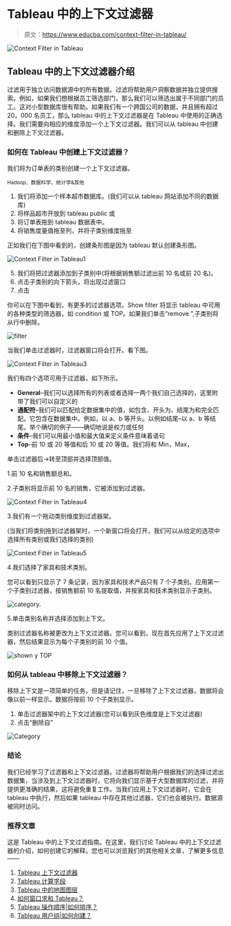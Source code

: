 # Tableau 中的上下文过滤器

> 原文：<https://www.educba.com/context-filter-in-tableau/>

![Context Filter in Tableau](img/d4ed1510e80ae27cc6d1d20089adcc0f.png)



## Tableau 中的上下文过滤器介绍

过滤用于独立访问数据源中的所有数据。过滤将帮助用户洞察数据并独立提供搜索。例如，如果我们想根据员工筛选部门，那么我们可以筛选出属于不同部门的员工。这对小型数据库很有帮助。如果我们有一个跨国公司的数据，并且拥有超过 20，000 名员工，那么 tableau 中的上下文过滤器是在 Tableau 中使用的正确选择。我们需要向相应的维度添加一个上下文过滤器。我们可以从 tableau 中创建和删除上下文过滤器。

### 如何在 Tableau 中创建上下文过滤器？

我们将为订单表的类别创建一个上下文过滤器。

<small>Hadoop、数据科学、统计学&其他</small>

1.  我们将添加一个样本超市数据库。(我们可以从 tableau 网站添加不同的数据库)
2.  将样品超市开放到 tableau public 或
3.  将订单表拖到 tableau 数据表中。
4.  将销售度量值拖至列，并将子类别维度拖至

正如我们在下图中看到的，创建条形图是因为 tableau 默认创建条形图。

![Context Filter in Tableau1](img/a18da372e508eecd1cb45a255288aba6.png)



5.  我们将把过滤器添加到子类别中(将根据销售额过滤出前 10 名或前 20 名)。
6.  点击子类别的向下箭头，将出现过滤窗口
7.  点击

你可以在下图中看到，有更多的过滤器选项。Show filter 将显示 tableau 中可用的各种类型的筛选器，如 condition 或 TOP。如果我们单击“remove ”,子类别将从行中删除。

![filter](img/3fa00847667fd6036486353c39b45aa2.png)



当我们单击过滤器时，过滤器窗口将会打开。看下图。

![Context Filter in Tableau3](img/967cfb2743e89dceb264bb43c9d987b2.png)



我们有四个选项可用于过滤器，如下所示。

*   **General**–我们可以选择所有的列表或者选择一两个我们自己选择的，这里附带了我们可以自定义的
*   **通配符**–我们可以匹配给定数据集中的值，如包含、开头为、结尾为和完全匹配。它包含在数据集中。例如，以 a、b 等开头。以例如结尾–以 a、b 等结尾。举个确切的例子——确切地说是权力或任何
*   **条件**–我们可以用最小值和最大值来定义条件意味着语句
*   **Top**–前 10 或 20 等值和后 10 或 20 等值。我们将和 Min，Max，

单击过滤器后->转至顶部并选择顶部值。

1.前 10 名和销售额总和。

2.子类别将显示前 10 名的销售，它被添加到过滤器。

![Context Filter in Tableau4](img/315cb62525f0fcd2fc4e2180eb34e94c.png)



3.我们有一个拖动类别维度到过滤器架。

(当我们将类别拖到过滤器架时，一个新窗口将会打开，我们可以从给定的选项中选择所有类别或我们选择的类别)

![Context Filter in Tableau5](img/5ef204947b266d66c7a0b1614d8c084f.png)



4.我们选择了家具和技术类别。

您可以看到只显示了 7 条记录，因为家具和技术产品只有 7 个子类别。应用第一个子类别过滤器，按销售额前 10 名提取值，并按家具和技术类别显示子类别。

![category.](img/b019b56c4f643920a4d2c34796a7627e.png)



5.单击类别名称并选择添加到上下文。

类别过滤器名称被更改为上下文过滤器。您可以看到，现在首先应用了上下文过滤器，然后结果显示为每个子类别的前 10 个值。

![shown y TOP](img/6f1d97916f45fd6d03d809bb87e424e0.png)



### 如何从 tableau 中移除上下文过滤器？

移除上下文是一项简单的任务，但是请记住，一旦移除了上下文过滤器，数据将会像以前一样显示。数据将按前 10 个子类别显示。

1.  单击过滤器架中的上下文过滤器(您可以看到灰色维度是上下文过滤器)
2.  点击“删除自”

![Category](img/a8ea7382524935ceff2420c28188868c.png)



### **结论**

我们已经学习了过滤器和上下文过滤器。过滤器将帮助用户根据我们的选择过滤出数据集，当涉及到上下文过滤器时，它将向我们显示基于大型数据库的过滤，并将提供更准确的结果，这将避免重复工作。当我们应用上下文过滤器时，它会在 tableau 中执行，然后如果 tableau 中存在其他过滤器，它们也会被执行。数据源被同时访问。

### 推荐文章

这是 Tableau 中的上下文过滤指南。在这里，我们讨论 Tableau 中的上下文过滤器的介绍，如何创建它的解释。您也可以浏览我们的其他相关文章，了解更多信息——

1.  [Tableau 上下文过滤器](https://www.educba.com/tableau-context-filter/)
2.  [Tableau 计算字段](https://www.educba.com/tableau-calculated-field/)
3.  [Tableau 中的地图图层](https://www.educba.com/map-layers-in-tableau/)
4.  [如何窗口求和 Tableau？](https://www.educba.com/window-sum-tableau/)
5.  [Tableau 操作顺序|如何排序？](https://www.educba.com/tableau-order-of-operations/)
6.  [Tableau 用户组|如何创建？](https://www.educba.com/tableau-user-group/)





